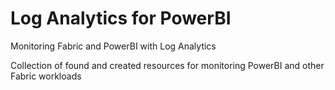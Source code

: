 # Log Analytics for PowerBI
Monitoring Fabric and PowerBI with Log Analytics

Collection of found and created resources for monitoring PowerBI and other Fabric workloads
